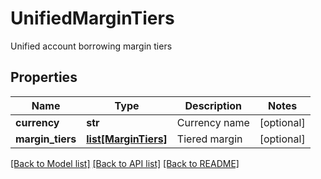 # UnifiedMarginTiers

Unified account borrowing margin tiers
## Properties
Name | Type | Description | Notes
------------ | ------------- | ------------- | -------------
**currency** | **str** | Currency name | [optional] 
**margin_tiers** | [**list[MarginTiers]**](MarginTiers.md) | Tiered margin | [optional] 

[[Back to Model list]](../README.md#documentation-for-models) [[Back to API list]](../README.md#documentation-for-api-endpoints) [[Back to README]](../README.md)


